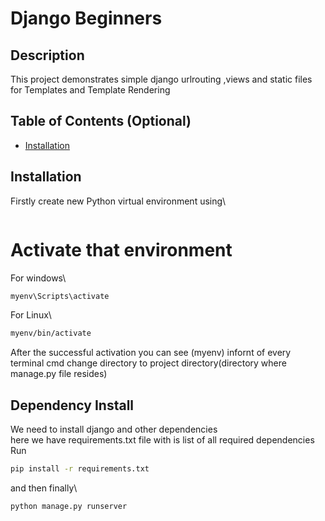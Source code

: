 
# Django Beginners

## Description

This project demonstrates simple django urlrouting ,views and static files for Templates and Template Rendering 




## Table of Contents (Optional)

- [Installation](#installation)


## Installation
Firstly create new Python virtual environment using\
```bash python -m venv myenv
```
# Activate that environment
For windows\
```bash 
myenv\Scripts\activate
```
For Linux\
```bash
myenv/bin/activate
```
After the successful activation you can see (myenv) infornt of every terminal cmd change directory to project directory(directory where manage.py file resides)

## Dependency Install
We need to install django and other dependencies\
here we have requirements.txt file with is list of all required dependencies\
Run  
```bash
pip install -r requirements.txt
```
and then finally\
```bash
python manage.py runserver
```